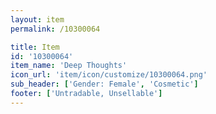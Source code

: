 ```yaml
---
layout: item
permalink: /10300064

title: Item
id: '10300064'
item_name: 'Deep Thoughts'
icon_url: 'item/icon/customize/10300064.png'
sub_header: ['Gender: Female', 'Cosmetic']
footer: ['Untradable, Unsellable']
---
```

